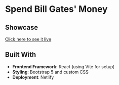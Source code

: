 # Spend Bill Gates' Money


## Showcase
[Click here to see it live](https://snazzy-shortbread-26397c.netlify.app/)

## Built With
- **Frontend Framework**: React (using Vite for setup)
- **Styling**: Bootstrap 5 and custom CSS
- **Deployment**: Netlify